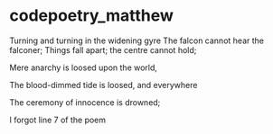 # codepoetry_matthew
Turning and turning in the widening gyre
The falcon cannot hear the falconer;
Things fall apart; the centre cannot hold;

Mere anarchy is loosed upon the world,

The blood-dimmed tide is loosed, and everywhere

The ceremony of innocence is drowned;

I forgot line 7 of the poem

